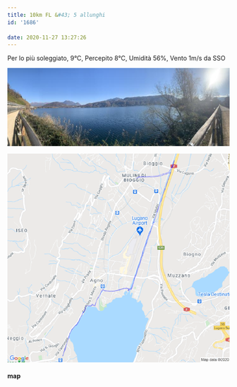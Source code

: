 ```yaml
---
title: 10km FL &#43; 5 allunghi
id: '1686'

date: 2020-11-27 13:27:26
---
```


Per lo più soleggiato, 9°C, Percepito 8°C, Umidità 56%, Vento 1m/s da SSO

![image](/images/2021/08/IMG_3065.jpg)

 
![image](/images/2021/08/20201127-activity-map.png)

#### map
